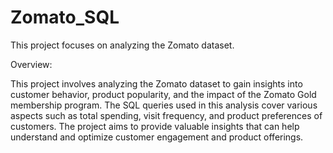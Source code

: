 # Zomato_SQL
This project focuses on analyzing the Zomato dataset.

Overview:

This project involves analyzing the Zomato dataset to gain insights into customer behavior, product popularity, and the impact of the Zomato Gold membership program. The SQL queries used in this analysis cover various aspects such as total spending, visit frequency, and product preferences of customers. The project aims to provide valuable insights that can help understand and optimize customer engagement and product offerings.

